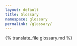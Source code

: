 ```yaml
---
layout: default
title: Glossary
namespace: glossary
permalink: /glossary/
---
```


{% translate_file glossary.md %}

